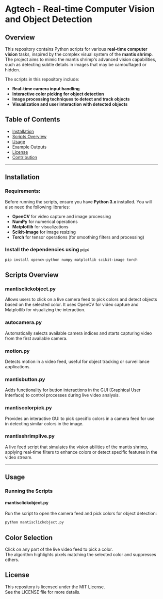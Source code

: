 # Agtech - Real-time Computer Vision and Object Detection

## Overview

This repository contains Python scripts for various **real-time computer vision** tasks, inspired by the complex visual system of the **mantis shrimp**. The project aims to mimic the mantis shrimp's advanced vision capabilities, such as detecting subtle details in images that may be camouflaged or hidden.

The scripts in this repository include:
- **Real-time camera input handling**
- **Interactive color picking for object detection**
- **Image processing techniques to detect and track objects**
- **Visualization and user interaction with detected objects**

## Table of Contents
- [Installation](#installation)
- [Scripts Overview](#scripts-overview)
- [Usage](#usage)
- [Example Outputs](#example-outputs)
- [License](#license)
- [Contribution](#contribution)


---

## Installation

### Requirements:
Before running the scripts, ensure you have **Python 3.x** installed. You will also need the following libraries:

- **OpenCV** for video capture and image processing
- **NumPy** for numerical operations
- **Matplotlib** for visualizations
- **Scikit-Image** for image resizing
- **Torch** for tensor operations (for smoothing filters and processing)

### Install the dependencies using `pip`:

```bash
pip install opencv-python numpy matplotlib scikit-image torch
```

## Scripts Overview

### mantisclickobject.py
Allows users to click on a live camera feed to pick colors and detect objects based on the selected color. It uses OpenCV for video capture and Matplotlib for visualizing the interaction.

### autocamera.py
Automatically selects available camera indices and starts capturing video from the first available camera.

### motion.py
Detects motion in a video feed, useful for object tracking or surveillance applications.

### mantisbutton.py
Adds functionality for button interactions in the GUI (Graphical User Interface) to control processes during live video analysis.

### mantiscolorpick.py
Provides an interactive GUI to pick specific colors in a camera feed for use in detecting similar colors in the image.

### mantisshrimplive.py
A live feed script that simulates the vision abilities of the mantis shrimp, applying real-time filters to enhance colors or detect specific features in the video stream.

---

## Usage

### Running the Scripts

#### mantisclickobject.py
Run the script to open the camera feed and pick colors for object detection:

```bash
python mantisclickobject.py
```
## Color Selection

Click on any part of the live video feed to pick a color.  
The algorithm highlights pixels matching the selected color and suppresses others.



## License

This repository is licensed under the MIT License.  
See the LICENSE file for more details.




